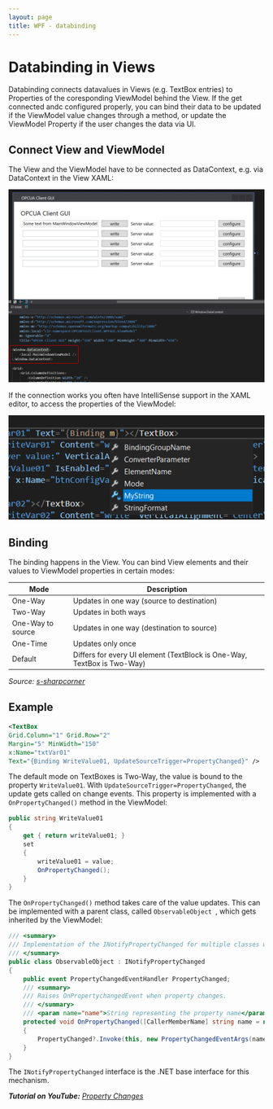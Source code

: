 ```yaml
---
layout: page
title: WPF - databinding
---
```


# Databinding in Views

Databinding connects datavalues in Views (e.g. TextBox entries) to Properties of the coresponding ViewModel behind the View. If the get connected andc configured properly, you can bind their data to be updated if the ViewModel value changes through a method, or update the ViewModel Property if the user changes the data via UI.


## Connect View and ViewModel

The View and the ViewModel have to be connected as DataContext, e.g. via DataContext in the View XAML:

![datacontext](/assets/images/coding/wpf/data-binding/datacontext.png)

If the connection works you often have IntelliSense support in the XAML editor, to access the properties of the ViewModel:

![datacontext](/assets/images/coding/wpf/data-binding/intelliSense.png)


## Binding

The binding happens in the View. You can bind View elements and their values to ViewModel properties in certain modes:

| Mode              | Description                                                             |
| ----------------- | ----------------------------------------------------------------------- |
| One-Way           | Updates in one way (source to destination)                              |
| Two-Way           | Updates in both ways                                                    |
| One-Way to source | Updates in one way (destination to source)                              |
| One-Time          | Updates only once                                                       |
| Default           | Differs for every UI element (TextBlock is One-Way, TextBox is Two-Way) |

*Source: [s-sharpcorner](https://www.c-sharpcorner.com/article/data-binding-its-modes-in-wpf/)*


## Example

```xml
<TextBox    
Grid.Column="1" Grid.Row="2" 
Margin="5" MinWidth="150" 
x:Name="txtVar01" 
Text="{Binding WriteValue01, UpdateSourceTrigger=PropertyChanged}" />
```

The default mode on TextBoxes is Two-Way, the value is bound to the property `WriteValue01`. With `UpdateSourceTrigger=PropertyChanged`, the update gets called on change events. This property is implemented with a `OnPropertyChanged()` method in the ViewModel:

```csharp
public string WriteValue01
{
    get { return writeValue01; }
    set
    {
        writeValue01 = value;
        OnPropertyChanged();
    }
}
```

The `OnPropertyChanged()` method takes care of the value updates. This can be implemented with a parent class, called `ObservableObject `, which gets inherited by the ViewModel:

```csharp
/// <summary>
/// Implementation of the INotifyPropertyChanged for multiple classes which inherit from this.
/// </summary>
public class ObservableObject : INotifyPropertyChanged
{
    public event PropertyChangedEventHandler PropertyChanged;
    /// <summary>
    /// Raises OnPropertychangedEvent when property changes.
    /// </summary>
    /// <param name="name">String representing the property name</param>
    protected void OnPropertyChanged([CallerMemberName] string name = null)
    {
        PropertyChanged?.Invoke(this, new PropertyChangedEventArgs(name));
    }
}
```

The `INotifyPropertyChanged` interface is the .NET base interface for this mechanism.

***Tutorial on YouTube:** [Property Changes](https://www.youtube.com/watch?v=LEKngPq342s)*